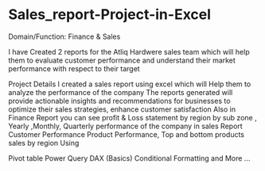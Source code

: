 # Sales_report-Project-in-Excel
Domain/Function: Finance & Sales

I have Created 2 reports for the Atliq Hardwere sales team which will help them to evaluate customer performance and understand their market performance with respect to their target

Project Details I created a sales report using excel which will Help them to analyze the performance of the company The reports generated will provide actionable insights and recommendations for businesses to optimize their sales strategies, enhance customer satisfaction Also in Finance Report you can see profit & Loss statement by region by sub zone , Yearly ,Monthly, Quarterly performance of the company in sales Report Customer Performance Product Performance, Top and bottom products sales by region Using

Pivot table
Power Query
DAX (Basics)
Conditional Formatting and More ...

